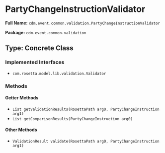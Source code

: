 # PartyChangeInstructionValidator

**Full Name:** `cdm.event.common.validation.PartyChangeInstructionValidator`

**Package:** `cdm.event.common.validation`

## Type: Concrete Class

### Implemented Interfaces

- `com.rosetta.model.lib.validation.Validator`

### Methods

#### Getter Methods

- `List getValidationResults(RosettaPath arg0, PartyChangeInstruction arg1)`
- `List getComparisonResults(PartyChangeInstruction arg0)`

#### Other Methods

- `ValidationResult validate(RosettaPath arg0, PartyChangeInstruction arg1)`

